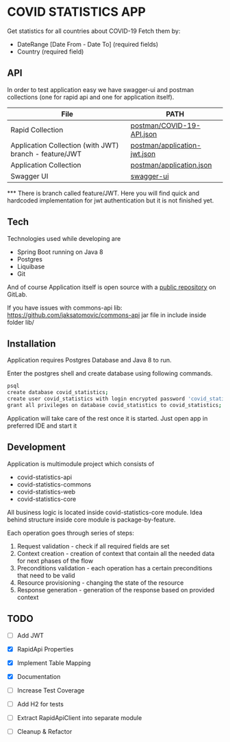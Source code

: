 # COVID STATISTICS APP

Get statistics for all countries about COVID-19
Fetch them by:
- DateRange [Date From - Date To] (required fields)
- Country (required field)

## API

In order to test application easy we have swagger-ui and postman collections (one for rapid api and one for application itself).

| File                                                   | PATH                                                                 |
|--------------------------------------------------------|----------------------------------------------------------------------|
| Rapid Collection                                       | [postman/COVID-19-API.json][PlRApi]                                  |
| Application Collection (with JWT) branch - feature/JWT | [postman/application-jwt.json][PlAppJWT]                             |
| Application Collection                                 | [postman/application.json][PlApp]                                    |
| Swagger UI                                             | [swagger-ui](http://localhost:9017/covid-statistics/swagger-ui.html) |

*** There is branch called feature/JWT. Here you will find quick and hardcoded implementation for jwt authentication but it is not finished yet.

## Tech

Technologies used while developing are

- Spring Boot running on Java 8
- Postgres
- Liquibase
- Git

And of course Application itself is open source with a [public repository][git-repo-url]
on GitLab.

If you have issues with commons-api lib: https://github.com/jaksatomovic/commons-api
jar file in include inside folder lib/ 

## Installation

Application requires Postgres Database and Java 8 to run.

Enter the postgres shell and create database using following commands.

```sh
psql
create database covid_statistics;
create user covid_statistics with login encrypted password 'covid_statistics';
grant all privileges on database covid_statistics to covid_statistics;
```

Application will take care of the rest once it is started. 
Just open app in preferred IDE and start it



## Development

Application is multimodule project which consists of
- covid-statistics-api
- covid-statistics-commons
- covid-statistics-web
- covid-statistics-core

All business logic is located inside covid-statistics-core module.
Idea behind structure inside core module is package-by-feature.

Each operation goes through series of steps:
1. Request validation - check if all required fields are set
2. Context creation - creation of context that contain all the needed data for next phases of the flow
3. Preconditions validation - each operation has a certain preconditions that need to be valid
4. Resource provisioning - changing the state of the resource
5. Response generation - generation of the response based on provided context

## TODO

- [ ] Add JWT
- [x] RapidApi Properties
- [x] Implement Table Mapping
- [x] Documentation
- [ ] Increase Test Coverage
- [ ] Add H2 for tests
- [ ] Extract RapidApiClient into separate module
- [ ] Cleanup & Refactor



[//]: # (These are reference links used in the body of this note and get stripped out when the markdown processor does its job. There is no need to format nicely because it shouldn't be seen. Thanks SO - http://stackoverflow.com/questions/4823468/store-comments-in-markdown-syntax)

[git-repo-url]: <https://github.com/jaksatomovic/covid-statistics>

[PlRApi]: <https://github.com/jaksatomovic/covid-statistics/tree/main/postman>
[PlAppJWT]: <https://github.com/jaksatomovic/covid-statistics/tree/main/postman>
[PlApp]: <https://github.com/jaksatomovic/covid-statistics/tree/main/postman>
